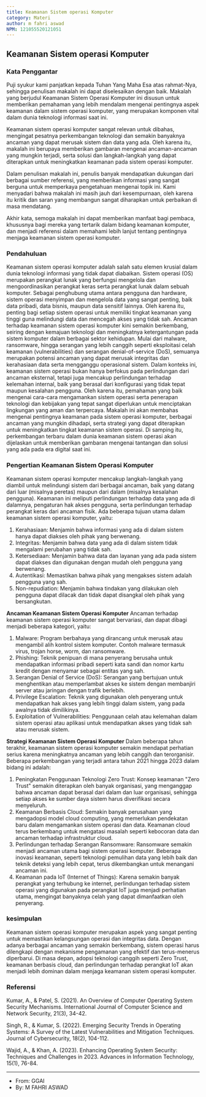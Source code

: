```yaml
---
title: Keamanan Sistem operasi Komputer
category: Materi
author: m fahri aswad
NPM: 121055520121051
---
```


## Keamanan Sistem operasi Komputer

### Kata Penggantar

Puji syukur kami panjatkan kepada Tuhan Yang Maha Esa atas rahmat-Nya, sehingga penulisan makalah ini dapat diselesaikan dengan baik. Makalah yang berjudul Keamanan Sistem Operasi Komputer ini disusun untuk memberikan pemahaman yang lebih mendalam mengenai pentingnya aspek keamanan dalam sistem operasi komputer, yang merupakan komponen vital dalam dunia teknologi informasi saat ini.

Keamanan sistem operasi komputer sangat relevan untuk dibahas, mengingat pesatnya perkembangan teknologi dan semakin banyaknya ancaman yang dapat merusak sistem dan data yang ada. Oleh karena itu, makalah ini berupaya memberikan gambaran mengenai ancaman-ancaman yang mungkin terjadi, serta solusi dan langkah-langkah yang dapat diterapkan untuk meningkatkan keamanan pada sistem operasi komputer.

Dalam penulisan makalah ini, penulis banyak mendapatkan dukungan dari berbagai sumber referensi, yang memberikan informasi yang sangat berguna untuk memperkaya pengetahuan mengenai topik ini. Kami menyadari bahwa makalah ini masih jauh dari kesempurnaan, oleh karena itu kritik dan saran yang membangun sangat diharapkan untuk perbaikan di masa mendatang.

Akhir kata, semoga makalah ini dapat memberikan manfaat bagi pembaca, khususnya bagi mereka yang tertarik dalam bidang keamanan komputer, dan menjadi referensi dalam memahami lebih lanjut tentang pentingnya menjaga keamanan sistem operasi komputer.

### Pendahuluan

Keamanan sistem operasi komputer adalah salah satu elemen krusial dalam dunia teknologi informasi yang tidak dapat diabaikan. Sistem operasi (OS) merupakan perangkat lunak yang berfungsi mengelola dan mengoordinasikan perangkat keras serta perangkat lunak dalam sebuah komputer. Sebagai penghubung utama antara pengguna dan hardware, sistem operasi menyimpan dan mengelola data yang sangat penting, baik data pribadi, data bisnis, maupun data sensitif lainnya. Oleh karena itu, penting bagi setiap sistem operasi untuk memiliki tingkat keamanan yang tinggi guna melindungi data dan mencegah akses yang tidak sah.
Ancaman terhadap keamanan sistem operasi komputer kini semakin berkembang, seiring dengan kemajuan teknologi dan meningkatnya ketergantungan pada sistem komputer dalam berbagai sektor kehidupan. Mulai dari malware, ransomware, hingga serangan yang lebih canggih seperti eksploitasi celah keamanan (vulnerabilities) dan serangan denial-of-service (DoS), semuanya merupakan potensi ancaman yang dapat merusak integritas dan kerahasiaan data serta mengganggu operasional sistem.
Dalam konteks ini, keamanan sistem operasi bukan hanya berfokus pada perlindungan dari ancaman eksternal, tetapi juga mencakup perlindungan terhadap kelemahan internal, baik yang berasal dari konfigurasi yang tidak tepat maupun kesalahan pengguna. Oleh karena itu, pemahaman yang baik mengenai cara-cara mengamankan sistem operasi serta penerapan teknologi dan kebijakan yang tepat sangat diperlukan untuk menciptakan lingkungan yang aman dan terpercaya.
Makalah ini akan membahas mengenai pentingnya keamanan pada sistem operasi komputer, berbagai ancaman yang mungkin dihadapi, serta strategi yang dapat diterapkan untuk meningkatkan tingkat keamanan sistem operasi. Di samping itu, perkembangan terbaru dalam dunia keamanan sistem operasi akan dijelaskan untuk memberikan gambaran mengenai tantangan dan solusi yang ada pada era digital saat ini.



### Pengertian Keamanan Sistem Operasi Komputer

Keamanan sistem operasi komputer mencakup langkah-langkah yang diambil untuk melindungi sistem dari berbagai ancaman, baik yang datang dari luar (misalnya peretas) maupun dari dalam (misalnya kesalahan pengguna). Keamanan ini meliputi perlindungan terhadap data yang ada di dalamnya, pengaturan hak akses pengguna, serta perlindungan terhadap perangkat keras dari ancaman fisik. Ada beberapa tujuan utama dalam keamanan sistem operasi komputer, yaitu:

1. Kerahasiaan: Menjamin bahwa informasi yang ada di dalam sistem hanya dapat diakses oleh pihak yang berwenang.
2. Integritas: Menjamin bahwa data yang ada di dalam sistem tidak mengalami perubahan yang tidak sah.
3. Ketersediaan: Menjamin bahwa data dan layanan yang ada pada sistem dapat diakses dan digunakan dengan mudah oleh pengguna yang berwenang.
4. Autentikasi: Memastikan bahwa pihak yang mengakses sistem adalah pengguna yang sah.
5. Non-repudiation: Menjamin bahwa tindakan yang dilakukan oleh pengguna dapat dilacak dan tidak dapat disangkal oleh pihak yang bersangkutan.
   
 **Ancaman Keamanan Sistem Operasi Komputer**
    Ancaman terhadap keamanan sistem operasi komputer sangat bervariasi, dan dapat dibagi menjadi beberapa kategori, yaitu:

1. Malware: Program berbahaya yang dirancang untuk merusak atau mengambil alih kontrol sistem komputer. Contoh malware termasuk virus, trojan horse, worm, dan ransomware.
2. Phishing: Teknik penipuan di mana penyerang berusaha untuk mendapatkan informasi pribadi seperti kata sandi dan nomor kartu kredit dengan menyamar sebagai entitas yang sah.
3. Serangan Denial of Service (DoS): Serangan yang bertujuan untuk menghentikan atau memperlambat akses ke sistem dengan membanjiri server atau jaringan dengan trafik berlebih.
4. Privilege Escalation: Teknik yang digunakan oleh penyerang untuk mendapatkan hak akses yang lebih tinggi dalam sistem, yang pada awalnya tidak dimilikinya.
5. Exploitation of Vulnerabilities: Penggunaan celah atau kelemahan dalam sistem operasi atau aplikasi untuk mendapatkan akses yang tidak sah atau merusak sistem.
   
 **Strategi Keamanan Sistem Operasi Komputer**
 Dalam beberapa tahun terakhir, keamanan sistem operasi komputer semakin mendapat perhatian serius karena meningkatnya ancaman yang lebih canggih dan terorganisir. Beberapa perkembangan yang terjadi antara tahun 2021 hingga 2023 dalam bidang ini adalah:

1. Peningkatan Penggunaan Teknologi Zero Trust: Konsep keamanan "Zero Trust" semakin diterapkan oleh banyak organisasi, yang menganggap bahwa ancaman dapat berasal dari dalam dan luar organisasi, sehingga setiap akses ke sumber daya sistem harus diverifikasi secara menyeluruh.
2. Keamanan Berbasis Cloud: Semakin banyak perusahaan yang mengadopsi model cloud computing, yang memerlukan pendekatan baru dalam mengamankan sistem operasi dan data. Keamanan cloud terus berkembang untuk mengatasi masalah seperti kebocoran data dan ancaman terhadap infrastruktur cloud.
3. Perlindungan terhadap Serangan Ransomware: Ransomware semakin menjadi ancaman utama bagi sistem operasi komputer. Beberapa inovasi keamanan, seperti teknologi pemulihan data yang lebih baik dan teknik deteksi yang lebih cepat, terus dikembangkan untuk menangani ancaman ini.
4. Keamanan pada IoT (Internet of Things): Karena semakin banyak perangkat yang terhubung ke internet, perlindungan terhadap sistem operasi yang digunakan pada perangkat IoT juga menjadi perhatian utama, mengingat banyaknya celah yang dapat dimanfaatkan oleh penyerang.

### kesimpulan
 
Keamanan sistem operasi komputer merupakan aspek yang sangat penting untuk memastikan kelangsungan operasi dan integritas data. Dengan adanya berbagai ancaman yang semakin berkembang, sistem operasi harus dilengkapi dengan mekanisme pengamanan yang efektif dan terus-menerus diperbarui. Di masa depan, adopsi teknologi canggih seperti Zero Trust, keamanan berbasis cloud, dan perlindungan terhadap perangkat IoT akan menjadi lebih dominan dalam menjaga keamanan sistem operasi komputer.

### Referensi

Kumar, A., & Patel, S. (2021). An Overview of Computer Operating System Security Mechanisms. International Journal of Computer Science and Network Security, 21(3), 34-42.

Singh, R., & Kumar, S. (2022). Emerging Security Trends in Operating Systems: A Survey of the Latest Vulnerabilities and Mitigation Techniques. Journal of Cybersecurity, 18(2), 104-112.

Wajid, A., & Khan, A. (2023). Enhancing Operating System Security: Techniques and Challenges in 2023. Advances in Information Technology, 15(1), 76-84.


---
- From: GGAI
- By: M FAHRI ASWAD
